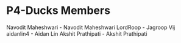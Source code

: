 # P4-Ducks Members
Navodit Maheshwari - Navodit Maheshwari
LordRoop - Jagroop Vij
aidanlin4 - Aidan Lin
Akshit Prathipati - Akshit Prathipati
